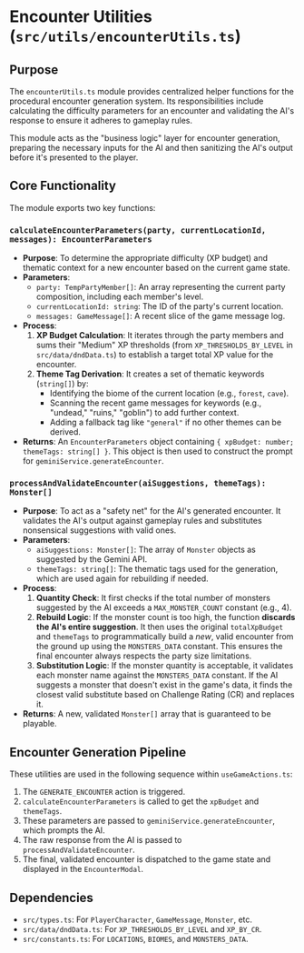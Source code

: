 
# Encounter Utilities (`src/utils/encounterUtils.ts`)

## Purpose

The `encounterUtils.ts` module provides centralized helper functions for the procedural encounter generation system. Its responsibilities include calculating the difficulty parameters for an encounter and validating the AI's response to ensure it adheres to gameplay rules.

This module acts as the "business logic" layer for encounter generation, preparing the necessary inputs for the AI and then sanitizing the AI's output before it's presented to the player.

## Core Functionality

The module exports two key functions:

### `calculateEncounterParameters(party, currentLocationId, messages): EncounterParameters`

*   **Purpose**: To determine the appropriate difficulty (XP budget) and thematic context for a new encounter based on the current game state.
*   **Parameters**:
    *   `party: TempPartyMember[]`: An array representing the current party composition, including each member's level.
    *   `currentLocationId: string`: The ID of the party's current location.
    *   `messages: GameMessage[]`: A recent slice of the game message log.
*   **Process**:
    1.  **XP Budget Calculation**: It iterates through the party members and sums their "Medium" XP thresholds (from `XP_THRESHOLDS_BY_LEVEL` in `src/data/dndData.ts`) to establish a target total XP value for the encounter.
    2.  **Theme Tag Derivation**: It creates a set of thematic keywords (`string[]`) by:
        *   Identifying the biome of the current location (e.g., `forest`, `cave`).
        *   Scanning the recent game messages for keywords (e.g., "undead," "ruins," "goblin") to add further context.
        *   Adding a fallback tag like `"general"` if no other themes can be derived.
*   **Returns**: An `EncounterParameters` object containing `{ xpBudget: number; themeTags: string[] }`. This object is then used to construct the prompt for `geminiService.generateEncounter`.

### `processAndValidateEncounter(aiSuggestions, themeTags): Monster[]`

*   **Purpose**: To act as a "safety net" for the AI's generated encounter. It validates the AI's output against gameplay rules and substitutes nonsensical suggestions with valid ones.
*   **Parameters**:
    *   `aiSuggestions: Monster[]`: The array of `Monster` objects as suggested by the Gemini API.
    *   `themeTags: string[]`: The thematic tags used for the generation, which are used again for rebuilding if needed.
*   **Process**:
    1.  **Quantity Check**: It first checks if the total number of monsters suggested by the AI exceeds a `MAX_MONSTER_COUNT` constant (e.g., 4).
    2.  **Rebuild Logic**: If the monster count is too high, the function **discards the AI's entire suggestion**. It then uses the original `totalXpBudget` and `themeTags` to programmatically build a *new*, valid encounter from the ground up using the `MONSTERS_DATA` constant. This ensures the final encounter always respects the party size limitations.
    3.  **Substitution Logic**: If the monster quantity is acceptable, it validates each monster name against the `MONSTERS_DATA` constant. If the AI suggests a monster that doesn't exist in the game's data, it finds the closest valid substitute based on Challenge Rating (CR) and replaces it.
*   **Returns**: A new, validated `Monster[]` array that is guaranteed to be playable.

## Encounter Generation Pipeline

These utilities are used in the following sequence within `useGameActions.ts`:
1.  The `GENERATE_ENCOUNTER` action is triggered.
2.  `calculateEncounterParameters` is called to get the `xpBudget` and `themeTags`.
3.  These parameters are passed to `geminiService.generateEncounter`, which prompts the AI.
4.  The raw response from the AI is passed to `processAndValidateEncounter`.
5.  The final, validated encounter is dispatched to the game state and displayed in the `EncounterModal`.

## Dependencies

*   `src/types.ts`: For `PlayerCharacter`, `GameMessage`, `Monster`, etc.
*   `src/data/dndData.ts`: For `XP_THRESHOLDS_BY_LEVEL` and `XP_BY_CR`.
*   `src/constants.ts`: For `LOCATIONS`, `BIOMES`, and `MONSTERS_DATA`.
